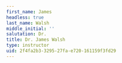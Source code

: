 ```yaml
---
first_name: James
headless: true
last_name: Walsh
middle_initial: ''
salutation: Dr.
title: Dr. James Walsh
type: instructor
uid: 2f4fa2b3-3295-27fa-e720-161159f3fd29
---
```


